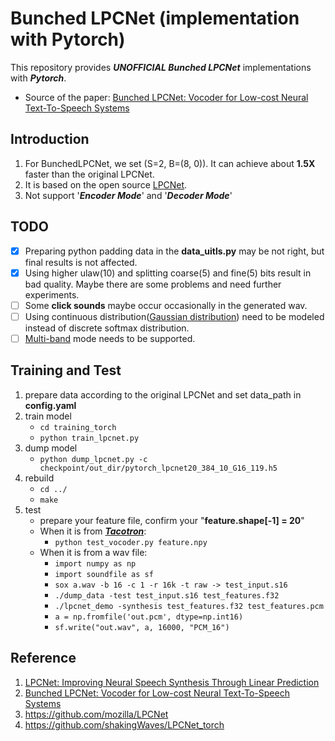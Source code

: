 # Bunched LPCNet (implementation with Pytorch)

This repository provides ***UNOFFICIAL Bunched LPCNet*** implementations with ***Pytorch***.

- Source of the paper: [Bunched LPCNet: Vocoder for Low-cost Neural Text-To-Speech Systems](https://arxiv.org/abs/2008.04574)

## Introduction

1. For BunchedLPCNet, we set (S=2, B=(8, 0)). It can achieve about **1.5X** faster than the original LPCNet.
2. It is based on the open source [LPCNet](https://github.com/mozilla/LPCNet/commit/bffdcee95b4303167a34007ea22c8d304ca204da).
3. Not support '***Encoder Mode***' and '***Decoder Mode***'

## TODO

- [x] Preparing python padding data in the **data_uitls.py** may be not right, but final results is not affected.
- [x] Using higher ulaw(10) and splitting coarse(5) and fine(5) bits result in bad quality. Maybe there are some problems and need further experiments.
- [ ] Some **click sounds** maybe occur occasionally in the generated wav.
- [ ] Using continuous distribution([Gaussian distribution](https://ieeexplore.ieee.org/document/9053337)) need to be modeled instead of discrete softmax distribution.
- [ ] [Multi-band](https://arxiv.org/abs/2005.05551) mode needs to be supported.

## Training and Test

1. prepare data according to the original LPCNet and set data_path in **config.yaml**
2. train model
    - `cd training_torch`
    - `python train_lpcnet.py`
3. dump model
    - `python dump_lpcnet.py -c checkpoint/out_dir/pytorch_lpcnet20_384_10_G16_119.h5`
4. rebuild
    - `cd ../`
    - `make`
5. test
    - prepare your feature file, confirm your "**feature.shape[-1] = 20**"
    - When it is from ***[Tacotron](https://github.com/BridgetteSong/ExpressiveTacotron)***:
        - `python test_vocoder.py feature.npy`
    - When it is from a wav file:
        - `import numpy as np`
        - `import soundfile as sf`
        - `sox a.wav -b 16 -c 1 -r 16k -t raw -> test_input.s16`
        - `./dump_data -test test_input.s16 test_features.f32`
        - `./lpcnet_demo -synthesis test_features.f32 test_features.pcm`
        - `a = np.fromfile('out.pcm', dtype=np.int16)`
        - `sf.write("out.wav", a, 16000, "PCM_16")`
   
## Reference

1. [LPCNet: Improving Neural Speech Synthesis Through Linear Prediction](https://jmvalin.ca/papers/lpcnet_icassp2019.pdf)
2. [Bunched LPCNet: Vocoder for Low-cost Neural Text-To-Speech Systems](https://arxiv.org/abs/2008.04574)
3. <https://github.com/mozilla/LPCNet>
4. <https://github.com/shakingWaves/LPCNet_torch>
